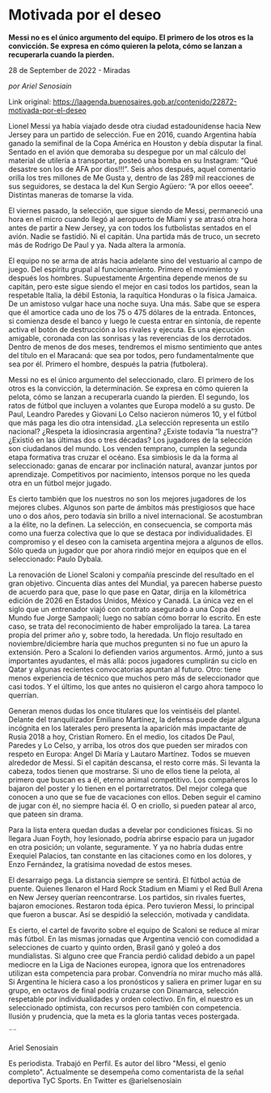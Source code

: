 # Motivada por el deseo

**Messi no es el único argumento del equipo. El primero de los otros es la convicción. Se expresa en cómo quieren la pelota, cómo se lanzan a recuperarla cuando la pierden.**

28 de September de 2022 - Miradas

_por Ariel Senosiain_

Link original: https://laagenda.buenosaires.gob.ar/contenido/22872-motivada-por-el-deseo



Lionel Messi ya había viajado desde otra ciudad estadounidense hacia New Jersey para un partido de selección. Fue en 2016, cuando Argentina había ganado la semifinal de la Copa América en Houston y debía disputar la final. Sentado en el avión que demoraba su despegue por un mal cálculo del material de utilería a transportar, posteó una bomba en su Instagram: “Qué desastre son los de AFA por dios!!!”. Seis años después, aquel comentario orilla los tres millones de Me Gusta y, dentro de las 289 mil reacciones de sus seguidores, se destaca la del Kun Sergio Agüero: “A por ellos oeeee”. Distintas maneras de tomarse la vida.




El viernes pasado, la selección, que sigue siendo de Messi, permaneció una hora en el micro cuando llegó al aeropuerto de Miami y se atrasó otra hora antes de partir a New Jersey, ya con todos los futbolistas sentados en el avión. Nadie se fastidió. Ni el capitán. Una partida más de truco, un secreto más de Rodrigo De Paul y ya. Nada altera la armonía.




El equipo no se arma de atrás hacia adelante sino del vestuario al campo de juego. Del espíritu grupal al funcionamiento. Primero el movimiento y después los hombres. Supuestamente Argentina depende menos de su capitán, pero este sigue siendo el mejor en casi todos los partidos, sean la respetable Italia, la débil Estonia, la raquítica Honduras o la física Jamaica. De un amistoso vulgar hace una noche suya. Una más. Sabe que se espera que él amortice cada uno de los 75 o 475 dólares de la entrada. Entonces, si comienza desde el banco y luego le cuesta entrar en sintonía, de repente activa el botón de destrucción a los rivales y ejecuta. Es una ejecución amigable, coronada con las sonrisas y las reverencias de los derrotados. Dentro de menos de dos meses, tendremos el mismo sentimiento que antes del título en el Maracaná: que sea por todos, pero fundamentalmente que sea por él. Primero el hombre, después la patria (futbolera).




Messi no es el único argumento del seleccionado, claro. El primero de los otros es la convicción, la determinación. Se expresa en cómo quieren la pelota, cómo se lanzan a recuperarla cuando la pierden. El segundo, los ratos de fútbol que incluyen a volantes que Europa modeló a su gusto. De Paul, Leandro Paredes y Giovani Lo Celso nacieron números 10, y el fútbol que más paga les dio otra intensidad. ¿La selección representa un estilo nacional? ¿Respeta la idiosincrasia argentina? ¿Existe todavía “la nuestra”? ¿Existió en las últimas dos o tres décadas? Los jugadores de la selección son ciudadanos del mundo. Los venden temprano, cumplen la segunda etapa formativa tras cruzar el océano. Esa simbiosis le da la forma al seleccionado: ganas de encarar por inclinación natural, avanzar juntos por aprendizaje. Competitivos por nacimiento, intensos porque no les queda otra en un fútbol mejor jugado.




Es cierto también que los nuestros no son los mejores jugadores de los mejores clubes. Algunos son parte de ámbitos más prestigiosos que hace uno o dos años, pero todavía sin brillo a nivel internacional. Se acostumbran a la élite, no la definen. La selección, en consecuencia, se comporta más como una fuerza colectiva que lo que se destaca por individualidades. El compromiso y el deseo con la camiseta argentina mejora a algunos de ellos. Sólo queda un jugador que por ahora rindió mejor en equipos que en el seleccionado: Paulo Dybala.




La renovación de Lionel Scaloni y compañía prescinde del resultado en el gran objetivo. Cincuenta días antes del Mundial, ya parecen haberse puesto de acuerdo para que, pase lo que pase en Qatar, dirija en la kilométrica edición de 2026 en Estados Unidos, México y Canadá. La única vez en el siglo que un entrenador viajó con contrato asegurado a una Copa del Mundo fue Jorge Sampaoli; luego no sabían cómo borrar lo escrito. En este caso, se trata del reconocimiento de haber emprolijado la tarea. La tarea propia del primer año y, sobre todo, la heredada. Un flojo resultado en noviembre/diciembre haría que muchos pregunten si no fue un apuro la extensión. Pero a Scaloni lo defienden varios argumentos. Armó, junto a sus importantes ayudantes, el más allá: pocos jugadores cumplirán su ciclo en Qatar y algunas recientes convocatorias apuntan al futuro. Otro: tiene menos experiencia de técnico que muchos pero más de seleccionador que casi todos. Y el último, los que antes no quisieron el cargo ahora tampoco lo querrían.




Generan menos dudas los once titulares que los veintiséis del plantel. Delante del tranquilizador Emiliano Martínez, la defensa puede dejar alguna incógnita en los laterales pero presenta la aparición más impactante de Rusia 2018 a hoy, Cristian Romero. En el medio, los citados De Paul, Paredes y Lo Celso, y arriba, los otros dos que pueden ser mirados con respeto en Europa: Angel Di María y Lautaro Martínez. Todos se mueven alrededor de Messi. Si el capitán descansa, el resto corre más. Si levanta la cabeza, todos tienen que mostrarse. Si uno de ellos tiene la pelota, al primero que buscan es a él, eterno animal competitivo. Los compañeros lo bajaron del poster y lo tienen en el portarretratos. Del mejor colega que conocen a uno que se fue de vacaciones con ellos. Deben seguir el camino de jugar con él, no siempre hacia él. O en criollo, si pueden patear al arco, que pateen sin drama.




Para la lista entera quedan dudas a develar por condiciones físicas. Si no llegara Juan Foyth, hoy lesionado, podría abrirse espacio para un jugador en otra posición; un volante, seguramente. Y ya no habría dudas entre Exequiel Palacios, tan constante en las citaciones como en los dolores, y Enzo Fernández, la gratísima novedad de estos meses.




El desarraigo pega. La distancia siempre se sentirá. El fútbol actúa de puente. Quienes llenaron el Hard Rock Stadium en Miami y el Red Bull Arena en New Jersey querían reencontrarse. Los partidos, sin rivales fuertes, bajaron emociones. Restaron toda épica. Pero tuvieron Messi, lo principal que fueron a buscar. Así se despidió la selección, motivada y candidata.




Es cierto, el cartel de favorito sobre el equipo de Scaloni se reduce al mirar más fútbol. En las mismas jornadas que Argentina venció con comodidad a selecciones de cuarto y quinto orden, Brasil ganó y goleó a dos mundialistas. Si alguno cree que Francia perdió calidad debido a un papel mediocre en la Liga de Naciones europea, ignora que los entrenadores utilizan esta competencia para probar. Convendría no mirar mucho más allá. Si Argentina le hiciera caso a los pronósticos y saliera en primer lugar en su grupo, en octavos de final podría cruzarse con Dinamarca, selección respetable por individualidades y orden colectivo. En fin, el nuestro es un seleccionado optimista, con recursos pero también con competencia. Ilusión y prudencia, que la meta es la gloria tantas veces postergada.




¨¨




Ariel Senosiain




Es periodista. Trabajó en Perfil. Es autor del libro "Messi, el genio completo". Actualmente se desempeña como comentarista de la señal deportiva TyC Sports. En Twitter es @arielsenosiain



